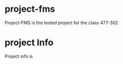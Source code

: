 # project-fms
Project-FMS is the tested project for the class 477-302

# project Info
Project info is  
